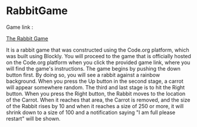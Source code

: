 # RabbitGame

Game link :

[The Rabbit Game](https://studio.code.org/projects/spritelab/cyUBZDR4qHNbZzsZXgmvwCJQgeNynO79jjNmfHbicbU)

It is a rabbit game that was constructed using the Code.org platform, which was built using Blockly.
You will proceed to the game that is officially hosted on the Code.org platform when you click the provided game link, where you will find the game's instructions.
The game begins by pushing the down button first. By doing so, you will see a rabbit against a rainbow background. 
When you press the Up button in the second stage, a carrot will appear somewhere random.
The third and last stage is to hit the Right button. When you press the Right button, the Rabbit moves to the location of the Carrot. When it reaches that area, the Carrot is removed, and the size of the Rabbit rises by 10 and when it reaches a size of 250 or more, it will shrink down to a size of 100 and a notification saying "I am full please restart" will be shown.
